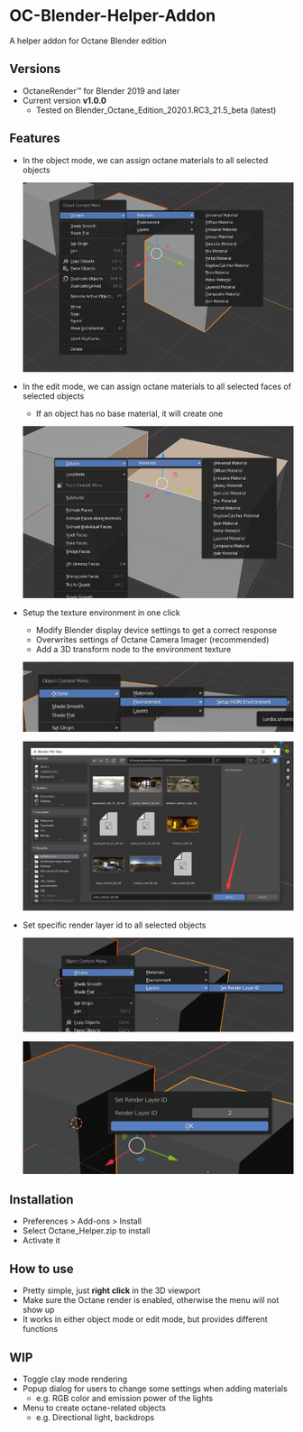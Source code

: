 # OC-Blender-Helper-Addon
A helper addon for Octane Blender edition

## Versions

* OctaneRender™ for Blender 2019 and later
* Current version **v1.0.0**
  * Tested on Blender_Octane_Edition_2020.1.RC3_21.5_beta (latest)

## Features

* In the object mode, we can assign octane materials to all selected objects

  ![image-20200421175448704](README.assets/image-20200421175448704.png)

* In the edit mode, we can assign octane materials to all selected faces of selected objects

  * If an object has no base material, it will create one

  ![image-20200421175938477](README.assets/image-20200421175938477.png)

* Setup the texture environment in one click

  * Modify Blender display device settings to get a correct response
  * Overwrites settings of Octane Camera Imager (recommended)
  * Add a 3D transform node to the environment texture

  ![image-20200421180047638](README.assets/image-20200421180047638.png)

  ![image-20200421180353848](README.assets/image-20200421180353848.png)

* Set specific render layer id to all selected objects

  ![image-20200421180502940](README.assets/image-20200421180502940.png)

  ![image-20200421180539851](README.assets/image-20200421180539851.png)

## Installation

* Preferences > Add-ons > Install
* Select Octane_Helper.zip to install
* Activate it

## How to use

* Pretty simple, just **right click** in the 3D viewport
* Make sure the Octane render is enabled, otherwise the menu will not show up
* It works in either object mode or edit mode, but provides different functions

## WIP

* Toggle clay mode rendering
* Popup dialog for users to change some settings when adding materials
  * e.g. RGB color and emission power of the lights
* Menu to create octane-related objects 
  * e.g. Directional light, backdrops